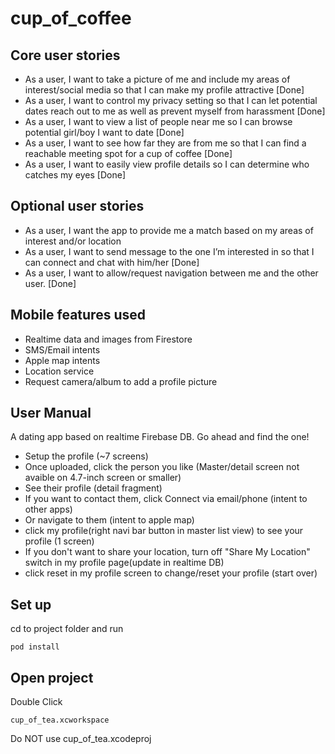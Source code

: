 # cup_of_coffee

## Core user stories

- As a user, I want to take a picture of me and include my areas of interest/social media so that I can make my profile attractive [Done]
- As a user, I want to control my privacy setting so that I can let potential dates reach out to me as well as prevent myself from harassment [Done]
- As a user, I want to view a list of people near me so I can browse potential girl/boy I want to date [Done]
- As a user, I want to see how far they are from me so that I can find a reachable meeting spot for a cup of coffee [Done]
- As a user, I want to easily view profile details so I can determine who catches my eyes [Done]

## Optional user stories

- As a user, I want the app to provide me a match based on my areas of interest and/or location
- As a user, I want to send message to the one I’m interested in so that I can connect and chat with him/her [Done]
- As a user, I want to allow/request navigation between me and the other user. [Done]

## Mobile features used

- Realtime data and images from Firestore
- SMS/Email intents
- Apple map intents
- Location service
- Request camera/album to add a profile picture

## User Manual

A dating app based on realtime Firebase DB. Go ahead and find the one!

- Setup the profile (~7 screens)
- Once uploaded, click the person you like (Master/detail screen not avaible on 4.7-inch screen or smaller)
- See their profile (detail fragment)
- If you want to contact them, click Connect via email/phone (intent to other apps)
- Or navigate to them (intent to apple map)
- click my profile(right navi bar button in master list view) to see your profile (1 screen)
- If you don't want to share your location, turn off "Share My Location" switch in my profile page(update in realtime DB)
- click reset in my profile screen to change/reset your profile (start over)

## Set up

cd to project folder and run

```
pod install
```

## Open project

Double Click

```
cup_of_tea.xcworkspace
```

Do NOT use cup_of_tea.xcodeproj
